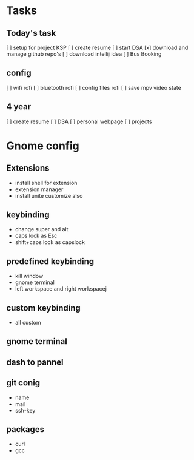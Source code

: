 # Tasks

## Today's task 
[ ] setup for project KSP
[ ] create resume
[ ] start DSA
[x] download and manage github repo's
[ ] download intellij idea
[ ] Bus Booking

## config
[ ] wifi rofi 
[ ] bluetooth rofi
[ ] config files rofi
[ ] save mpv video state


## 4 year
[ ] create resume 
[ ] DSA
[ ] personal webpage
[ ] projects
 






# Gnome config

## Extensions
- install shell for extension 
- extension manager
- install unite customize also

## keybinding
- change super and alt 
- caps lock as Esc
- shift+caps lock as capslock

## predefined keybinding
- kill window
- gnome terminal
- left workspace and right workspacej


## custom keybinding
- all custom


## gnome terminal 


## dash to pannel

## git conig 
- name
- mail
- ssh-key


## packages 
- curl
- gcc


